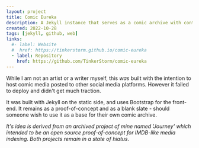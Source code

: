 ```yaml
---
layout: project
title: Comic Eureka
description: A Jekyll instance that serves as a comic archive with content injection based on it's own metadata.
created: 2022-10-28
tags: [jekyll, github, web]
links:
  #- label: Website
  #  href: https://tinkerstorm.github.io/comic-eureka
  - label: Repository
    href: https://github.com/TinkerStorm/comic-eureka
---
```


While I am not an artist or a writer myself, this *was* built with the intention to host comic media posted to other social media platforms. However it failed to deploy and didn't get much traction.

It was built with Jekyll on the static side, and uses Bootstrap for the front-end. It remains as a proof-of-concept and as a blank slate - should someone wish to use it as a base for their own comic archive.

*It's idea is derived from an archived project of mine named 'Journey' which intended to be an open source proof-of-concept for IMDB-like media indexing. Both projects remain in a state of hiatus.*
